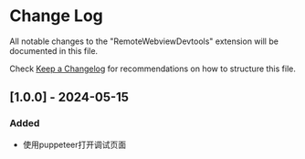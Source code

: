 # Change Log

All notable changes to the "RemoteWebviewDevtools" extension will be documented in this file.

Check [Keep a Changelog](http://keepachangelog.com/) for recommendations on how to structure this file.

## [1.0.0] - 2024-05-15

### Added

- 使用puppeteer打开调试页面